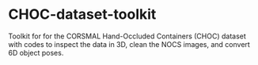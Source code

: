 # CHOC-dataset-toolkit
Toolkit for for the CORSMAL Hand-Occluded Containers (CHOC) dataset with codes to inspect the data in 3D, clean the NOCS images, and convert 6D object poses.
